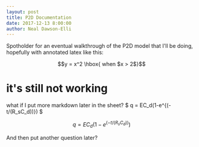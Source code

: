 ```yaml
---
layout: post
title: P2D Documentation
date: 2017-12-13 8:00:00
author: Neal Dawson-Elli
---
```


Spotholder for an eventual walkthrough of the P2D model that I'll be doing, hopefully with annotated latex like this:

$$y = x^2 \hbox{ when $x > 2$}$$


# it's still not working

what if I put more markdown later in the sheet?
$ q = EC_d(1-e^{(-t/(R_sC_d))}) $

$$ q = EC_d(1-e^{(-t/(R_sC_d))}) $$

And then put another question later?